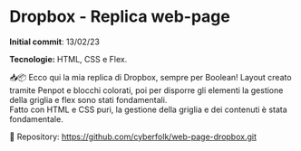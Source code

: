 # Dropbox - Replica web-page

**Initial commit**: 13/02/23

**Tecnologie:** HTML, CSS e Flex.

📥📦 Ecco qui la mia replica di Dropbox, sempre per Boolean!
Layout creato tramite Penpot e blocchi colorati, poi per disporre gli elementi la gestione della griglia e flex sono stati fondamentali.  
Fatto con HTML e CSS puri, la gestione della griglia e dei contenuti è stata fondamentale.

🔗 Repository:
https://github.com/cyberfolk/web-page-dropbox.git
